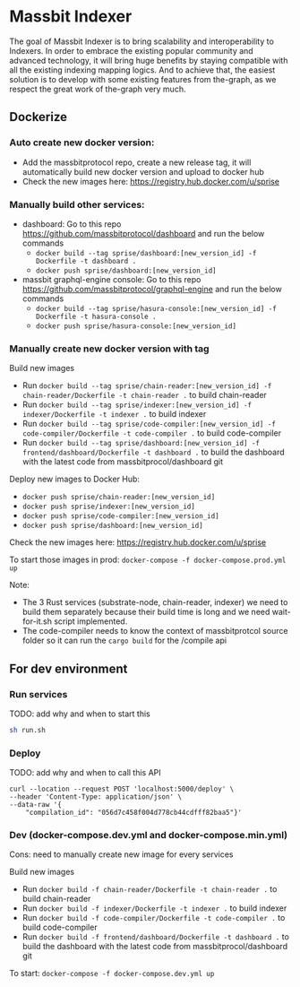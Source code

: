 # Massbit Indexer
The goal of Massbit Indexer is to bring scalability and interoperability to Indexers. 
In order to embrace the existing popular community and advanced technology, it will bring huge benefits by staying compatible with all the existing indexing mapping logics. 
And to achieve that, the easiest solution is to develop with some existing features from the-graph, as we respect the great work of the-graph very much.


## Dockerize
### Auto create new docker version:
- Add the massbitprotocol repo, create a new release tag, it will automatically build new docker version and upload to docker hub 
- Check the new images here: https://registry.hub.docker.com/u/sprise

### Manually build other services:
- dashboard: Go to this repo https://github.com/massbitprotocol/dashboard and run the below commands
  - `docker build --tag sprise/dashboard:[new_version_id] -f Dockerfile -t dashboard .`
  - `docker push sprise/dashboard:[new_version_id]`
- massbit graphql-engine console: Go to this repo https://github.com/massbitprotocol/graphql-engine and run the below commands 
  - `docker build --tag sprise/hasura-console:[new_version_id] -f Dockerfile -t hasura-console .` 
  - `docker push sprise/hasura-console:[new_version_id]`

### Manually create new docker version with tag
Build new images
- Run `docker build --tag sprise/chain-reader:[new_version_id] -f chain-reader/Dockerfile -t chain-reader .` to build chain-reader
- Run `docker build --tag sprise/indexer:[new_version_id] -f indexer/Dockerfile -t indexer .` to build indexer
- Run `docker build --tag sprise/code-compiler:[new_version_id] -f code-compiler/Dockerfile -t code-compiler .` to build code-compiler
- Run `docker build --tag sprise/dashboard:[new_version_id] -f frontend/dashboard/Dockerfile -t dashboard .` to build the dashboard with the latest code from massbitprocol/dashboard git

Deploy new images to Docker Hub:
- `docker push sprise/chain-reader:[new_version_id]`
- `docker push sprise/indexer:[new_version_id]`
- `docker push sprise/code-compiler:[new_version_id]`
- `docker push sprise/dashboard:[new_version_id]`

Check the new images here: https://registry.hub.docker.com/u/sprise

To start those images in prod: `docker-compose -f docker-compose.prod.yml up`

Note:
- The 3 Rust services (substrate-node, chain-reader, indexer) we need to build them separately because their build time is long and we need wait-for-it.sh script implemented.
- The code-compiler needs to know the context of massbitprotcol source folder so it can run the `cargo build` for the /compile api

## For dev environment
### Run services
TODO: add why and when to start this
```bash
sh run.sh
```
### Deploy
TODO: add why and when to call this API
```
curl --location --request POST 'localhost:5000/deploy' \
--header 'Content-Type: application/json' \
--data-raw '{
    "compilation_id": "056d7c458f004d778cb44cdfff82baa5"}'
```

### Dev (docker-compose.dev.yml and docker-compose.min.yml)
Cons: need to manually create new image for every services

Build new images
- Run `docker build -f chain-reader/Dockerfile -t chain-reader .` to build chain-reader
- Run `docker build -f indexer/Dockerfile -t indexer .` to build indexer
- Run `docker build -f code-compiler/Dockerfile -t code-compiler .` to build code-compiler
- Run `docker build -f frontend/dashboard/Dockerfile -t dashboard .` to build the dashboard with the latest code from massbitprocol/dashboard git

To start: `docker-compose -f docker-compose.dev.yml up`
